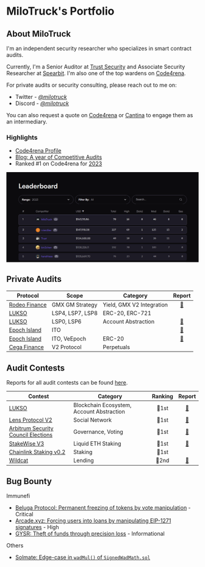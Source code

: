 # MiloTruck's Portfolio

## About MiloTruck

I'm an independent security researcher who specializes in smart contract audits. 

Currently, I'm a Senior Auditor at [Trust Security](https://www.trust-security.xyz/) and Associate Security Researcher at [Spearbit](https://spearbit.com/). I'm also one of the top wardens on [Code4rena](https://code4rena.com/).

For private audits or security consulting, please reach out to me on:
- Twitter - [*@milotruck*](https://twitter.com/milotruck) 
- Discord - [*@milotruck*](https://discord.com/users/302259685560680460)

You can also request a quote on [Code4rena](https://code4rena.com/@milotruck) or [Cantina](https://cantina.xyz/u/milotruck) to engage them as an intermediary.

### Highlights

- [Code4rena Profile](https://code4rena.com/@MiloTruck)
- [Blog: A year of Competitive Audits](https://milotruck.github.io/blog/A-year-of-Competitive-Audits/)
- Ranked #1 on Code4rena for [2023](https://code4rena.com/leaderboard?timeframe=2023)

<img src="images/c4_leaderboard.png" width="900">

## Private Audits

| Protocol | Scope | Category | Report |
| - | - | - | :-: |
| [Rodeo Finance](https://www.rodeofinance.xyz/) | GMX GM Strategy | Yield, GMX V2 Integration | [📄](/solo/Rodeo%20Finance%20(GMX%20GM%20Strategy).pdf) | 
| [LUKSO](https://lukso.network/) | LSP4, LSP7, LSP8 | ERC-20, ERC-721 | |
| [LUKSO](https://lukso.network/) | LSP0, LSP6  | Account Abstraction | [📄](/solo/LUKSO%20(LSP0,%20LSP6).pdf) |
| [Epoch Island](https://epochisland.io/) | ITO |  | [📄](/solo/Epoch%20Island%20(ITO).pdf) |
| [Epoch Island](https://epochisland.io/) | ITO, VeEpoch | ERC-20 | [📄](/solo/Epoch%20Island.pdf) |
| [Cega Finance](https://www.cega.fi/) | V2 Protocol | Perpetuals | |

## Audit Contests

Reports for all audit contests can be found [here](/contests/).

| Contest | Category | Ranking | Report |
| - | - | :-: | :-: |
| [LUKSO](https://code4rena.com/contests/2023-06-lukso) | Blockchain Ecosystem, Account Abstraction | 🥇1st | [📄](/contests/pdf/LUKSO.pdf) |
| [Lens Protocol V2](https://code4rena.com/contests/2023-07-lens-protocol-v2) | Social Network | 🥇1st |[📄](/contests/2023-07-lens.md) |
| [Arbitrum Security Council Elections](https://code4rena.com/contests/2023-08-arbitrum-security-council-election-system) | Governance, Voting | 🥇1st | [📄](/contests/pdf/Arbitrum%20Security%20Council%20Elections.pdf) |
| [StakeWise V3](https://app.hats.finance/audit-competitions/stakewise-0xd91cd6ed6c9a112fdc112b1a3c66e47697f522cd/leaderboard) | Liquid ETH Staking | 🥇1st |[📄](/contests/pdf/StakeWise%20V3.pdf) |
| [Chainlink Staking v0.2](https://code4rena.com/contests/2023-08-chainlink-staking-v02) | Staking | 🥇1st |  |
| [Wildcat](https://code4rena.com/contests/2023-10-the-wildcat-protocol) | Lending | 🥈2nd | [📄](/contests/2023-10-wildcat.md) |

## Bug Bounty

Immunefi

- [Beluga Protocol: Permanent freezing of tokens by vote manipulation](/immunefi/beluga-C-01.md) - Critical
- [Arcade.xyz: Forcing users into loans by manipulating EIP-1271 signatures](/immunefi/arcadexyz-H-01.md) - High
- [GYSR: Theft of funds through precision loss](/immunefi/gysr-I-01.md) - Informational

Others

- [Solmate: Edge-case in `wadMul()` of `SignedWadMath.sol`](https://github.com/transmissions11/solmate/pull/380)